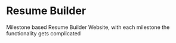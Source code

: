 # Resume Builder
 Milestone based Resume Builder Website, with each milestone the functionality gets complicated
